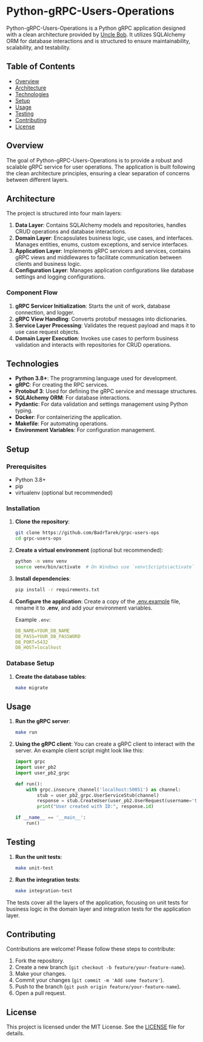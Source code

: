 # Python-gRPC-Users-Operations

Python-gRPC-Users-Operations is a Python gRPC application designed with a clean architecture provided by [Uncle Bob](https://blog.cleancoder.com/uncle-bob/2012/08/13/the-clean-architecture.html). It utilizes SQLAlchemy ORM for database interactions and is structured to ensure maintainability, scalability, and testability.

## Table of Contents
- [Overview](#overview)
- [Architecture](#architecture)
- [Technologies](#architecture)
- [Setup](#setup)
- [Usage](#usage)
- [Testing](#testing)
- [Contributing](#contributing)
- [License](#license)

## Overview

The goal of Python-gRPC-Users-Operations is to provide a robust and scalable gRPC service for user operations. The application is built following the clean architecture principles, ensuring a clear separation of concerns between different layers.

## Architecture

The project is structured into four main layers:

1. **Data Layer**: Contains SQLAlchemy models and repositories, handles CRUD operations and database interactions.
2. **Domain Layer**: Encapsulates business logic, use cases, and interfaces. Manages entities, enums, custom exceptions, and service interfaces.
3. **Application Layer**: Implements gRPC servicers and services, contains gRPC views and middlewares to facilitate communication between clients and business logic.
4. **Configuration Layer**: Manages application configurations like database settings and logging configurations.

### Component Flow

1. **gRPC Servicer Initialization**: Starts the unit of work, database connection, and logger.
2. **gRPC View Handling**: Converts protobuf messages into dictionaries.
3. **Service Layer Processing**: Validates the request payload and maps it to use case request objects.
4. **Domain Layer Execution**: Invokes use cases to perform business validation and interacts with repositories for CRUD operations.


## Technologies

- **Python 3.8+**: The programming language used for development.
- **gRPC**: For creating the RPC services.
- **Protobuf 3**: Used for defining the gRPC service and message structures.
- **SQLAlchemy ORM**: For database interactions.
- **Pydantic**: For data validation and settings management using Python typing.
- **Docker**: For containerizing the application.
- **Makefile**: For automating operations.
- **Environment Variables**: For configuration management.

## Setup

### Prerequisites

- Python 3.8+
- pip
- virtualenv (optional but recommended)

### Installation

1. **Clone the repository**:
    ```bash
    git clone https://github.com/BadrTarek/grpc-users-ops
    cd grpc-users-ops
    ```

2. **Create a virtual environment** (optional but recommended):
    ```bash
    python -m venv venv
    source venv/bin/activate  # On Windows use `venv\Scripts\activate`
    ```

3. **Install dependencies**:
    ```bash
    pip install -r requirements.txt
    ```

4. **Configure the application**:
    Create a copy of the [.env.example](./.env.example) file, rename it to **.env**, and add your environment variables.

    Example `.env`:
    ```YAML
    DB_NAME=YOUR_DB_NAME
    DB_PASS=YOUR_DB_PASSWORD
    DB_PORT=5432
    DB_HOST=localhost
    ```

### Database Setup

1. **Create the database tables**:
    ```bash
    make migrate
    ```

## Usage

1. **Run the gRPC server**:
    ```bash
    make run
    ```

2. **Using the gRPC client**:
    You can create a gRPC client to interact with the server. An example client script might look like this:

    ```python
    import grpc
    import user_pb2
    import user_pb2_grpc

    def run():
        with grpc.insecure_channel('localhost:50051') as channel:
            stub = user_pb2_grpc.UserServiceStub(channel)
            response = stub.CreateUser(user_pb2.UserRequest(username='testuser', email='test@example.com'))
            print("User created with ID:", response.id)

    if __name__ == '__main__':
        run()
    ```

## Testing

1. **Run the unit tests**:
    ```bash
    make unit-test
    ```
2. **Run the integration tests**:
    ```bash
    make integration-test
    ```

The tests cover all the layers of the application, focusing on unit tests for business logic in the domain layer and integration tests for the application layer.

## Contributing

Contributions are welcome! Please follow these steps to contribute:

1. Fork the repository.
2. Create a new branch (`git checkout -b feature/your-feature-name`).
3. Make your changes.
4. Commit your changes (`git commit -m 'Add some feature'`).
5. Push to the branch (`git push origin feature/your-feature-name`).
6. Open a pull request.

## License

This project is licensed under the MIT License. See the [LICENSE](LICENSE) file for details.
